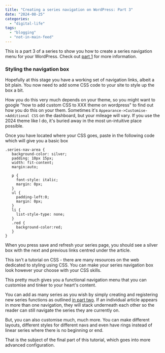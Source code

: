 ```yaml
---
title: "Creating a series navigation on WordPress: Part 3"
date: "2024-08-25"
categories: 
  - "digital-life"
tags: 
  - "blogging"
  - "not-in-main-feed"
---
```


This is a part 3 of a series to show you how to create a series navigation menu for your WordPress. Check out [part 1](https://thoughts.uncountable.uk/creating-a-series-navigation-on-wordpress-part-1/) for more information.

### Styling the navigation box

Hopefully at this stage you have a working set of navigation links, albeit a bit plain. You now need to add some CSS code to your site to style up the box a bit.

How you do this very much depends on your theme, so you might want to google "how to add custom CSS to XXX theme on wordpress" to find out how you do this on your them. Sometimes it's `Appearance->Customise->Additional CSS` on the dashboard, but your mileage will vary. If you use the 2024 theme like I do, it's buried away in the most un-intuitive place possible.

Once you have located where your CSS goes, paste in the following code which will give you a basic box

```
.series-nav-area {
   background-color: silver;
   padding: 10px 15px;
   width: fit-content;
   margin:auto;

   p {
     font-style: italic;
     margin: 0px;
   }
   ul {
     padding-left:0;
     margin: 0px;
   }
   li {
     list-style-type: none;
   }
   .red {
     background-color:red;
   }
}
```

When you press save and refresh your series page, you should see a silver box with the next and previous links centred under the article.

This isn't a tutorial on CSS - there are many resources on the web dedicated to styling using CSS. You can make your series navigation box look however your choose with your CSS skills.

This pretty much gives you a functional navigation menu that you can customise and tinker to your heart's content.

You can add as many series as you wish by simply creating and registering new series functions as outlined [in part two](https://thoughts.uncountable.uk/creating-a-series-navigation-on-wordpress-part-2/). If an individual article appears in more than one navigation, they will stack underneath each other so the reader can still navigate the series they are currently on.

But, you can also customise much, much more. You can make different layouts, different styles for different navs and even have rings instead of linear series where there is no beginning or end.

That is the subject of the final part of this tutorial, which goes into more advanced configuration.

